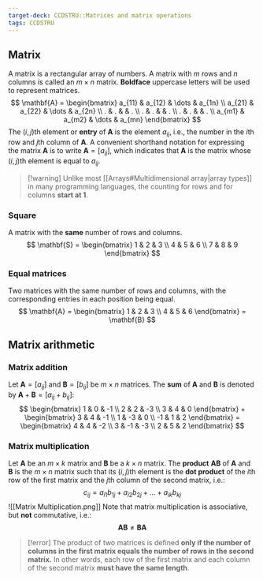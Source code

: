 ```yaml
---
target-deck: CCDSTRU::Matrices and matrix operations
tags: CCDSTRU
---
```


## Matrix

A matrix is a rectangular array of numbers. A matrix with $m$ rows and $n$ columns is called an $m \times n$ matrix. **Boldface** uppercase letters will be used to represent matrices.
$$
\mathbf{A} = \begin{bmatrix}
a_{11} & a_{12} & \dots & a_{1n} \\
a_{21} & a_{22} & \dots & a_{2n} \\
. & . & & . \\
. & . & & . \\
. & . & & . \\
a_{m1} & a_{m2} & \dots & a_{mn}
\end{bmatrix}
$$
The $(i,j)$th element or **entry** of $\mathbf{A}$ is the element $a_{ij}$, i.e., the number in the $i$th row and $j$th column of $\mathbf{A}$. A convenient shorthand notation for expressing the matrix $\mathbf{A}$ is to write $\mathbf{A} = [a_{ij}]$, which indicates that $\mathbf{A}$ is the matrix whose $(i,j)$th element is equal to $a_{ij}$.
>[!warning] Unlike most [[Arrays#Multidimensional array|array types]] in many programming languages, the counting for rows and for columns **start at 1**.
<!--ID: 1712722536462-->


### Square

A matrix with the **same** number of rows and columns.
$$
\mathbf{S} = \begin{bmatrix}
1 & 2 & 3 \\
4 & 5 & 6 \\
7 & 8 & 9
\end{bmatrix}
$$
<!--ID: 1712722536465-->


### Equal matrices

Two matrices with the same number of rows and columns, with the corresponding entries in each position being equal.
$$
\mathbf{A} = \begin{bmatrix}
1 & 2 & 3 \\
4 & 5 & 6
\end{bmatrix} = \mathbf{B}
$$
<!--ID: 1712722536469-->


## Matrix arithmetic

### Matrix addition

Let $\mathbf{A}=[a_{ij}]$ and $\mathbf{B}=[b_{ij}]$ be $m \times n$ matrices. The **sum** of $\mathbf{A}$ and $\mathbf{B}$ is denoted by $\mathbf{A}+\mathbf{B}=[a_{ij}+b_{ij}]$:
$$
\begin{bmatrix}
1 & 0 & -1 \\
2 & 2 & -3 \\
3 & 4 & 0
\end{bmatrix} + \begin{bmatrix}
3 & 4 & -1 \\
1 & -3 & 0 \\
-1 & 1 & 2
\end{bmatrix} = \begin{bmatrix}
4 & 4 & -2 \\
3 & -1 & -3 \\
2 & 5 & 2
\end{bmatrix}
$$
<!--ID: 1712722536472-->


### Matrix multiplication

Let $\mathbf{A}$ be an $m \times k$ matrix and $\mathbf{B}$ be a $k \times n$ matrix. The **product** $\mathbf{AB}$ of $\mathbf{A}$ and $\mathbf{B}$ is the $m \times n$ matrix such that its $(i,j)$th element is the **dot product** of the $i$th row of the first matrix and the $j$th column of the second matrix, i.e.:
$$
c_{ij}=a_{i1}b_{1j}+a_{i2}b_{2j}+\dots+a_{ik}b_{kj}
$$
![[Matrix Multiplication.png]]
Note that matrix multiplication is associative, but **not** commutative, i.e.:
$$
\mathbf{AB} \neq \mathbf{BA}
$$
>[!error] The product of two matrices is defined **only if the number of columns in the first matrix equals the number of rows in the second matrix.** In other words, each row of the first matrix and each column of the second matrix **must have the same length**.
<!--ID: 1712722536475-->
